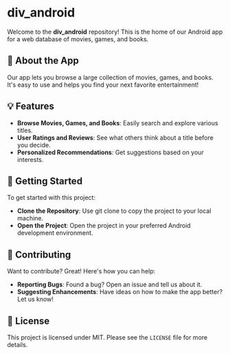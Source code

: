 # div_android
Welcome to the **div_android** repository! This is the home of our Android app for a web database of movies, games, and books.

## 🌟 About the App
Our app lets you browse a large collection of movies, games, and books. It's easy to use and helps you find your next favorite entertainment!

## 💡 Features
- **Browse Movies, Games, and Books**: Easily search and explore various titles.
- **User Ratings and Reviews**: See what others think about a title before you decide.
- **Personalized Recommendations**: Get suggestions based on your interests.

## 🚀 Getting Started
To get started with this project:

- **Clone the Repository**: Use git clone to copy the project to your local machine.
- **Open the Project**: Open the project in your preferred Android development environment.

## 🤝 Contributing
Want to contribute? Great! Here's how you can help:

- **Reporting Bugs**: Found a bug? Open an issue and tell us about it.
- **Suggesting Enhancements**: Have ideas on how to make the app better? Let us know!

## 📄 License
This project is licensed under MIT. Please see the `LICENSE` file for more details.
